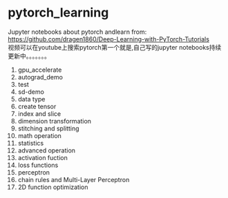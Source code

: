 # pytorch_learning
Jupyter notebooks about pytorch andlearn from:  
https://github.com/dragen1860/Deep-Learning-with-PyTorch-Tutorials  
视频可以在youtube上搜索pytorch第一个就是,自己写的jupyter notebooks持续更新中。。。。。。。
  
01. gpu_accelerate
02. autograd_demo
03. test
04. sd-demo
05. data type
06. create tensor
07. index and slice
08. dimension transformation
09. stitching and splitting
10. math operation
11. statistics
12. advanced operation
13. activation fuction
14. loss functions
15. perceptron
16. chain rules and Multi-Layer Perceptron
17. 2D function optimization


